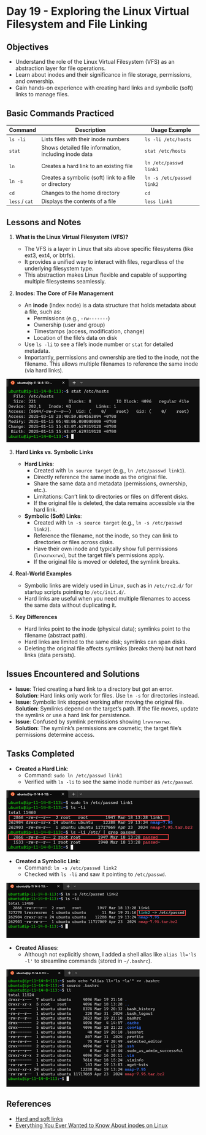 # Day 19 - Exploring the Linux Virtual Filesystem and File Linking

## Objectives

- Understand the role of the Linux Virtual Filesystem (VFS) as an abstraction layer for file operations.
- Learn about inodes and their significance in file storage, permissions, and ownership.
- Gain hands-on experience with creating hard links and symbolic (soft) links to manage files.
## Basic Commands Practiced

| Command       | Description                                           | Usage Example            |
|---------------|-------------------------------------------------------|--------------------------|
| `ls -li`      | Lists files with their inode numbers                  | `ls -li /etc/hosts`      |
| `stat`        | Shows detailed file information, including inode data | `stat /etc/hosts`        |
| `ln`          | Creates a hard link to an existing file               | `ln /etc/passwd link1`   |
| `ln -s`       | Creates a symbolic (soft) link to a file or directory | `ln -s /etc/passwd link2`|
| `cd`          | Changes to the home directory                         | `cd`                     |
| `less` / `cat`| Displays the contents of a file                       | `less link1`             |

## Lessons and Notes

1. **What is the Linux Virtual Filesystem (VFS)?**  
   - The VFS is a layer in Linux that sits above specific filesystems (like ext3, ext4, or btrfs).  
   - It provides a unified way to interact with files, regardless of the underlying filesystem type.  
   - This abstraction makes Linux flexible and capable of supporting multiple filesystems seamlessly.

2. **Inodes: The Core of File Management**  
   - An **inode** (index node) is a data structure that holds metadata about a file, such as:  
     - Permissions (e.g., `-rw-------`)  
     - Ownership (user and group)  
     - Timestamps (access, modification, change)  
     - Location of the file’s data on disk  
   - Use `ls -li` to see a file’s inode number or `stat` for detailed metadata.  
   - Importantly, permissions and ownership are tied to the inode, not the filename. This allows multiple filenames to reference the same inode (via hard links).

![Stat command demo](/screenshots/day-19/stat-command.png)

3. **Hard Links vs. Symbolic Links**  
   - **Hard Links**:  
     - Created with `ln source target` (e.g., `ln /etc/passwd link1`).  
     - Directly reference the same inode as the original file.  
     - Share the same data and metadata (permissions, ownership, etc.).  
     - Limitations: Can’t link to directories or files on different disks.  
     - If the original file is deleted, the data remains accessible via the hard link.  
   - **Symbolic (Soft) Links**:  
     - Created with `ln -s source target` (e.g., `ln -s /etc/passwd link2`).  
     - Reference the filename, not the inode, so they can link to directories or files across disks.  
     - Have their own inode and typically show full permissions (`lrwxrwxrwx`), but the target file’s permissions apply.  
     - If the original file is moved or deleted, the symlink breaks.  

4. **Real-World Examples**  
   - Symbolic links are widely used in Linux, such as in `/etc/rc2.d/` for startup scripts pointing to `/etc/init.d/`.  
   - Hard links are useful when you need multiple filenames to access the same data without duplicating it.

5. **Key Differences**  
   - Hard links point to the inode (physical data); symlinks point to the filename (abstract path).  
   - Hard links are limited to the same disk; symlinks can span disks.  
   - Deleting the original file affects symlinks (breaks them) but not hard links (data persists).

## Issues Encountered and Solutions

- **Issue**: Tried creating a hard link to a directory but got an error.  
  **Solution**: Hard links only work for files. Use `ln -s` for directories instead.  
- **Issue**: Symbolic link stopped working after moving the original file.  
  **Solution**: Symlinks depend on the target’s path. If the file moves, update the symlink or use a hard link for persistence.  
- **Issue**: Confused by symlink permissions showing `lrwxrwxrwx`.  
  **Solution**: The symlink’s permissions are cosmetic; the target file’s permissions determine access.

## Tasks Completed
- **Created a Hard Link**:  
  - Command: `sudo ln /etc/passwd link1`  
  - Verified with `ls -li` to see the same inode number as `/etc/passwd`.

![Create hard link for passwd file](/screenshots/day-19/create-hard-link-for-passwd.png)

- **Created a Symbolic Link**:  
  - Command: `ln -s /etc/passwd link2`  
  - Checked with `ls -li` and saw it pointing to `/etc/passwd`.  

![Create symbolic link for passwd](/screenshots/day-19/create-symbolic-link-for-passwd.png)

- **Created Aliases**:  
  - Although not explicitly shown, I added a shell alias like `alias ll='ls -l'` to streamline commands (stored in `~/.bashrc`).

![Create alias for ls -li command](/screenshots/day-19/create-alias-for-ls-la.png)

## References

- [Hard and soft links](http://linuxgazette.net/105/pitcher.html)
- [Everything You Ever Wanted to Know About inodes on Linux](https://www.howtogeek.com/465350/everything-you-ever-wanted-to-know-about-inodes-on-linux/)